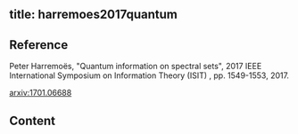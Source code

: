 title: harremoes2017quantum
---
## Reference

 Peter Harremoës, "Quantum information on spectral sets", 2017 IEEE International Symposium on Information Theory (ISIT) , pp. 1549-1553, 2017.

[arxiv:1701.06688](https://arxiv.org/abs/1701.06688)


## Content


